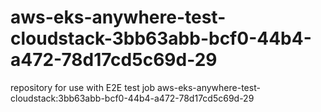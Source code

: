 # aws-eks-anywhere-test-cloudstack-3bb63abb-bcf0-44b4-a472-78d17cd5c69d-29
repository for use with E2E test job aws-eks-anywhere-test-cloudstack:3bb63abb-bcf0-44b4-a472-78d17cd5c69d-29
